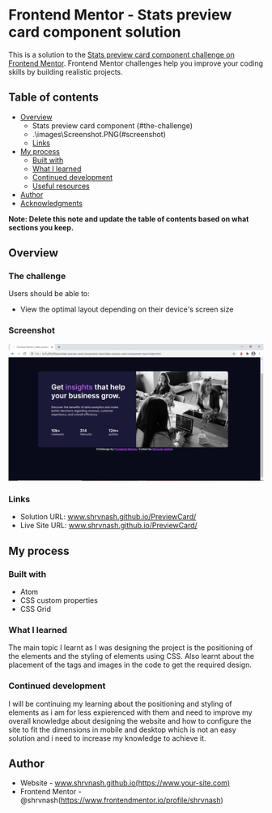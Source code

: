 # Frontend Mentor - Stats preview card component solution

This is a solution to the [Stats preview card component challenge on Frontend Mentor](https://www.frontendmentor.io/challenges/stats-preview-card-component-8JqbgoU62). Frontend Mentor challenges help you improve your coding skills by building realistic projects.

## Table of contents

- [Overview](#overview)
  - Stats preview card component (#the-challenge)
  - .\images\Screenshot.PNG(#screenshot)
  - [Links](#links)
- [My process](#my-process)
  - [Built with](#built-with)
  - [What I learned](#what-i-learned)
  - [Continued development](#continued-development)
  - [Useful resources](#useful-resources)
- [Author](#author)
- [Acknowledgments](#acknowledgments)

**Note: Delete this note and update the table of contents based on what sections you keep.**

## Overview

### The challenge

Users should be able to:

- View the optimal layout depending on their device's screen size

### Screenshot

![](./images/Screenshot.PNG)

### Links

- Solution URL: www.shrvnash.github.io/PreviewCard/
- Live Site URL: www.shrvnash.github.io/PreviewCard/

## My process

### Built with

- Atom
- CSS custom properties
- CSS Grid

### What I learned

The main topic I learnt as I was designing the project is the positioning of the elements and the styling of elements using CSS. Also learnt about the placement of the tags and images in the code to get the required design. 

### Continued development

I will be continuing my learning about the positioning and styling of elements as i am for less expierenced with them and need to improve my overall knowledge about designing the website and how to configure the site to fit the dimensions in mobile and desktop which is not an easy solution and i need to increase my knowledge to achieve it.

## Author

- Website - www.shrvnash.github.io(https://www.your-site.com)
- Frontend Mentor - @shrvnash(https://www.frontendmentor.io/profile/shrvnash)
